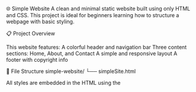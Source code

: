 🌐 Simple Website
A clean and minimal static website built using only HTML and CSS. This project is ideal for beginners learning how to structure a webpage with basic styling.

📋 Project Overview

This website features:
A colorful header and navigation bar
Three content sections: Home, About, and Contact
A simple and responsive layout
A footer with copyright info

🧱 File Structure
simple-website/
└── simpleSite.html

All styles are embedded in the HTML using the <style> tag — no external CSS files required.

🚀 How to Run
Clone this repository or download the ZIP file.
Open the index.html file in your browser.

# Clone the repository
git clone https://github.com/HARINISRI2907/simpleSite.git

# Open the file
cd simple-website
start index.html  # Windows
# OR
open index.html   # macOS

🛠️ Bult With

HTML5 – page structure
CSS3 – embedded styling
